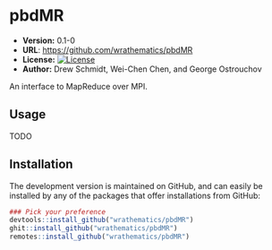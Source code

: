 # pbdMR

* **Version:** 0.1-0
* **URL**: https://github.com/wrathematics/pbdMR
* **License:** [![License](http://img.shields.io/badge/license-BSD%202--Clause-orange.svg?style=flat)](http://opensource.org/licenses/BSD-2-Clause)
* **Author:** Drew Schmidt, Wei-Chen Chen, and George Ostrouchov


An interface to MapReduce over MPI.


## Usage

TODO




## Installation

The development version is maintained on GitHub, and can easily be installed by any of the packages that offer installations from GitHub:

```r
### Pick your preference
devtools::install_github("wrathematics/pbdMR")
ghit::install_github("wrathematics/pbdMR")
remotes::install_github("wrathematics/pbdMR")
```

